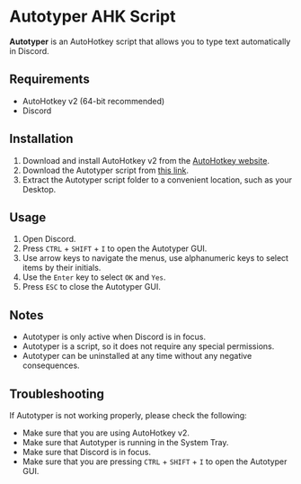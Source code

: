 # Autotyper AHK Script

**Autotyper** is an AutoHotkey script that allows you to type text automatically in Discord.

## Requirements

- AutoHotkey v2 (64-bit recommended)
- Discord

## Installation

1. Download and install AutoHotkey v2 from the [AutoHotkey website](https://autohotkey.com/download/).
2. Download the Autotyper script from [this link](https://github.com/akippnn/ahk/releases/tag/autotyper).
3. Extract the Autotyper script folder to a convenient location, such as your Desktop.

## Usage

1. Open Discord.
2. Press `CTRL` + `SHIFT` + `I` to open the Autotyper GUI.
3. Use arrow keys to navigate the menus, use alphanumeric keys to select items by their initials.  
4. Use the `Enter` key to select `OK` and `Yes`.
5. Press `ESC` to close the Autotyper GUI.

## Notes

- Autotyper is only active when Discord is in focus.
- Autotyper is a script, so it does not require any special permissions.
- Autotyper can be uninstalled at any time without any negative consequences.

## Troubleshooting

If Autotyper is not working properly, please check the following:

- Make sure that you are using AutoHotkey v2.
- Make sure that Autotyper is running in the System Tray.
- Make sure that Discord is in focus.
- Make sure that you are pressing `CTRL` + `SHIFT` + `I` to open the Autotyper GUI.